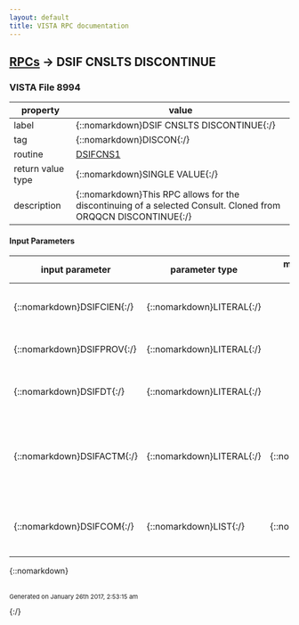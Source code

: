 ```yaml
---
layout: default
title: VISTA RPC documentation
---
```




## [RPCs](TableOfContent.md) &#8594; DSIF CNSLTS DISCONTINUE 



### VISTA File 8994 


 property | value 
--- | --- 
 label | {::nomarkdown}DSIF CNSLTS DISCONTINUE{:/}
 tag | {::nomarkdown}DISCON{:/}
 routine | [DSIFCNS1](http://code.osehra.org/dox/Routine_DSIFCNS1_source.html)
 return value type | {::nomarkdown}SINGLE VALUE{:/}
 description | {::nomarkdown}This RPC allows for the discontinuing of a selected Consult. Cloned from ORQQCN DISCONTINUE{:/}

#### Input Parameters

| input parameter | parameter type | maximum data length | required | description | 
| --- | --- | --- | --- | --- | 
| {::nomarkdown}DSIFCIEN{:/} | {::nomarkdown}LITERAL{:/} |  | {::nomarkdown}true{:/} | {::nomarkdown}This is the Consult IEN that needs to be discontinued.{:/} | 
| {::nomarkdown}DSIFPROV{:/} | {::nomarkdown}LITERAL{:/} |  | {::nomarkdown}true{:/} | {::nomarkdown}Provider who Discontinued or Denied consult.{:/} | 
| {::nomarkdown}DSIFDT{:/} | {::nomarkdown}LITERAL{:/} |  | {::nomarkdown}true{:/} | {::nomarkdown}This is the date the consult was discontinued or denied.{:/} | 
| {::nomarkdown}DSIFACTM{:/} | {::nomarkdown}LITERAL{:/} | {::nomarkdown}2{:/} | {::nomarkdown}true{:/} | {::nomarkdown}Flag used to determine if Consult was DISCONTINUED or DENIED. 'DC' - Discontinued'DY' - Denied{:/} | 
| {::nomarkdown}DSIFCOM{:/} | {::nomarkdown}LIST{:/} | {::nomarkdown}80{:/} |  | {::nomarkdown}The array of comments associated with the discontinue/deny for the consult.{:/} | 

{::nomarkdown} <br/><br/><p style="font-size: 11px">Generated on January 26th 2017, 2:53:15 am</p>{:/}